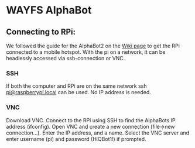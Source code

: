 # WAYFS AlphaBot

## Connecting to RPi:
We followed the guide for the AlphaBot2 on the [Wiki page](https://hiq365.atlassian.net/wiki/spaces/Labbet/pages/18055489/Robot) to get the RPi connected to a mobile hotspot. With the pi on a network, it can be headlessly accessed via ssh-connection or VNC. 

### SSH
If both the computer and RPi are on the same network ssh pi@raspberrypi.local can be used. No IP address is needed.

### VNC
Download VNC. Connect to the RPi using SSH to find the AlphaBots IP address (ifconfig). Open VNC and create a new connection (file->new connection...). Enter the IP address, and a name. Select the VNC server and enter username (pi) and password (HiQBot1!) if prompted.

